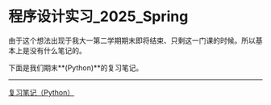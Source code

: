 # 程序设计实习_2025_Spring

由于这个想法出现于我大一第二学期期末即将结束、只剩这一门课的时候。所以基本上是没有什么笔记的。

下面是我们期末**(Python)**的复习笔记。

---
[复习笔记（Python）]()
